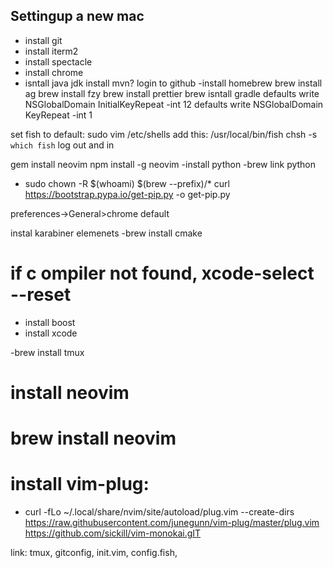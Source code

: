 ## Settingup a new mac
- install git
- install iterm2
- install spectacle
- install chrome
- isntall java jdk
install mvn?
login to github
-install homebrew
brew install ag
brew install fzy
brew install prettier
brew isntall gradle
 defaults write NSGlobalDomain InitialKeyRepeat -int 12
 defaults write NSGlobalDomain KeyRepeat -int 1

set fish to default:
sudo vim /etc/shells
add this:
/usr/local/bin/fish
chsh -s `which fish`
log out and in

 gem install neovim
npm install -g neovim
-install python
-brew link python
- sudo chown -R $(whoami) $(brew --prefix)/*
curl https://bootstrap.pypa.io/get-pip.py -o get-pip.py

preferences->General>chrome default

instal karabiner elemenets
-brew install cmake
# if c ompiler not found,  xcode-select --reset
- install boost
- install xcode


-brew install tmux
# install neovim
# brew install neovim
# install vim-plug:
- curl -fLo ~/.local/share/nvim/site/autoload/plug.vim --create-dirs \
    https://raw.githubusercontent.com/junegunn/vim-plug/master/plug.vim
https://github.com/sickill/vim-monokai.gIT


link: tmux, gitconfig, init.vim, config.fish, 
